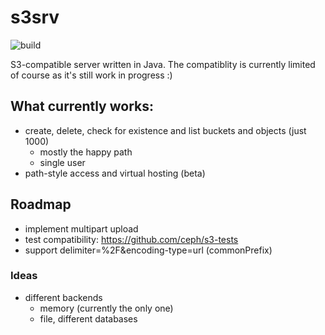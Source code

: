 # s3srv

![build](https://api.travis-ci.org/jenshadlich/s3srv.svg)

S3-compatible server written in Java. The compatiblity is currently limited of course as it's still work in progress :)

## What currently works:
* create, delete, check for existence and list buckets and objects (just 1000)
  * mostly the happy path
  * single user
* path-style access and virtual hosting (beta)

## Roadmap

* implement multipart upload
* test compatibility: https://github.com/ceph/s3-tests
* support delimiter=%2F&encoding-type=url (commonPrefix)

### Ideas

* different backends
  * memory (currently the only one)
  * file, different databases
